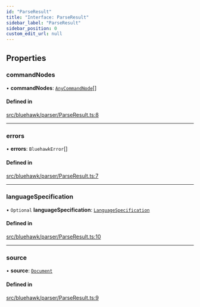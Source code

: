 ```yaml
---
id: "ParseResult"
title: "Interface: ParseResult"
sidebar_label: "ParseResult"
sidebar_position: 0
custom_edit_url: null
---
```


## Properties

### commandNodes

• **commandNodes**: [`AnyCommandNode`](../modules#anycommandnode)[]

#### Defined in

[src/bluehawk/parser/ParseResult.ts:8](https://github.com/mongodben/Bluehawk/blob/488980a/src/bluehawk/parser/ParseResult.ts#L8)

___

### errors

• **errors**: `BluehawkError`[]

#### Defined in

[src/bluehawk/parser/ParseResult.ts:7](https://github.com/mongodben/Bluehawk/blob/488980a/src/bluehawk/parser/ParseResult.ts#L7)

___

### languageSpecification

• `Optional` **languageSpecification**: [`LanguageSpecification`](LanguageSpecification)

#### Defined in

[src/bluehawk/parser/ParseResult.ts:10](https://github.com/mongodben/Bluehawk/blob/488980a/src/bluehawk/parser/ParseResult.ts#L10)

___

### source

• **source**: [`Document`](../classes/Document)

#### Defined in

[src/bluehawk/parser/ParseResult.ts:9](https://github.com/mongodben/Bluehawk/blob/488980a/src/bluehawk/parser/ParseResult.ts#L9)
